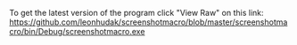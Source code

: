To get the latest version of the program click "View Raw" on this link: https://github.com/leonhudak/screenshotmacro/blob/master/screenshotmacro/bin/Debug/screenshotmacro.exe
